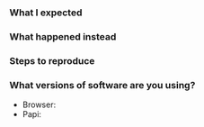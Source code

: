 <!--
Think you found a bug?
======================
Use the template below to log a new bug.

Have a feature request?
=======================
Remove the template below and add your feature request.
-->

### What I expected

### What happened instead

### Steps to reproduce

### What versions of software are you using?

- Browser:
- Papi:
